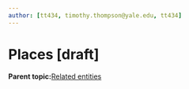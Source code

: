 ```yaml
---
author: [tt434, timothy.thompson@yale.edu, tt434]
---
```


# Places \[draft\]

**Parent topic:**[Related entities](../tasks/related_entities.md)

